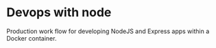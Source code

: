 # Devops with node
Production work flow for developing NodeJS and Express apps within a Docker container. 
